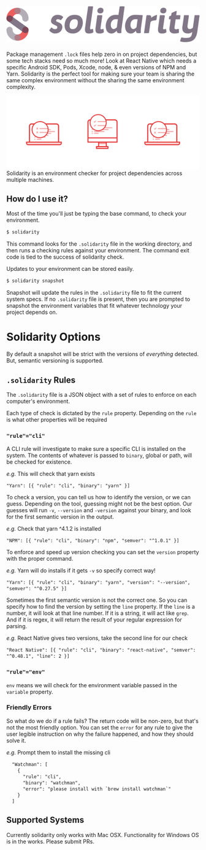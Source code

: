 ![solidarity logo](./_art/solidarity-logo.png)
-----

Package management `.lock` files help zero in on project dependencies, but some tech stacks need so much more! Look at React Native which needs a specific Android SDK, Pods, Xcode, node, & even versions of NPM and Yarn.  Solidarity is the perfect tool for making sure your team is sharing the same complex environment without the sharing the same environment complexity.

![solidarity action](./_art/action-shot.png)
Solidarity is an environment checker for project dependencies across multiple machines.

## How do I use it?
Most of the time you'll just be typing the base command, to check your environment.
```sh
$ solidarity
```
This command looks for the `.solidarity` file in the working directory, and then runs a checking rules against your environment.  The command exit code is tied to the success of solidarity check.

Updates to your environment can be stored easily.
```sh
$ solidarity snapshot
```
Snapshot will update the rules in the `.solidarity` file to fit the current system specs.  If no `.solidarity` file is present, then you are prompted to snapshot the environment variables that fit whatever technology your project depends on.

# Solidarity Options
By default a snapshot will be strict with the versions of _everything_ detected.  But, semantic versioning is supported.

## `.solidarity` Rules
The `.solidarity` file is a JSON object with a set of rules to enforce on each computer's environment.

Each type of check is dictated by the `rule` property.  Depending on the `rule` is what other properties will be required

### `"rule"="cli"`

A CLI rule will investigate to make sure a specific CLI is installed on the system.  The contents of whatever is passed to `binary`, global or path, will be checked for existence.

*e.g.* This will check that yarn exists
```
"Yarn": [{ "rule": "cli", "binary": "yarn" }]
```

To check a version, you can tell us how to identify the version, or we can guess.  Depending on the tool, guessing might not be the best option.  Our guesses will run `-v`, `--version` and `-version` against your binary, and look for the first semantic version in the output.

*e.g.* Check that yarn ^4.1.2 is installed
```
"NPM": [{ "rule": "cli", "binary": "npm", "semver": "^1.0.1" }]
```

To enforce and speed up version checking you can set the `version` property with the proper command.

*e.g.* Yarn will do installs if it gets `-v` so specify correct way!
```
"Yarn": [{ "rule": "cli", "binary": "yarn", "version": "--version", "semver": "^0.27.5" }]
```

Sometimes the first semantic version is not the correct one.  So you can specify how to find the version by setting the `line` property.  If the `line` is a number, it will look at that line number.  If it is a string, it will act like `grep`.  And if it is regex, it will return the result of your regular expression for parsing.

*e.g.* React Native gives two versions, take the second line for our check
```
"React Native": [{ "rule": "cli", "binary": "react-native", "semver": "^0.48.1", "line": 2 }]
```

### `"rule"="env"`
`env` means we will check for the environment variable passed in the `variable` property.

### Friendly Errors
So what do we do if a rule fails?  The return code will be non-zero, but that's not the most friendly option.  You can set the `error` for any rule to give the user legible instruction on why the failure happened, and how they should solve it.

*e.g.* Prompt them to install the missing cli
```
  "Watchman": [
    {
      "rule": "cli",
      "binary": "watchman",
      "error": "please install with `brew install watchman`"
    }
  ]
```

## Supported Systems
Currently solidarity only works with Mac OSX.  Functionality for Windows OS is in the works.  Please submit PRs.
